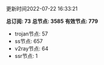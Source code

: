 更新时间2022-07-22 16:33:21

**总订阅: 73**
**总节点: 3585**
**有效节点: 779**
- trojan节点: 57
- ss节点: 657
- v2ray节点: 64
- ssr节点: 1

